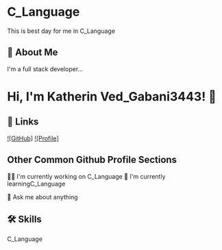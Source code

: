 # C_Language

This is best day for me in C_Language
## 🚀 About Me
I'm a full stack developer...

# Hi, I'm Katherin Ved_Gabani3443! 👋

## 🔗 Links
[![GitHub]](https://github.com/)
[![Profile]](https://github.com/VedGabani)

## Other Common Github Profile Sections
👩‍💻 I'm currently working on C_Language
🧠 I'm currently learningC_Language


💬 Ask me about anything

## 🛠 Skills
C_Language
